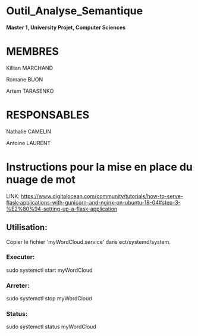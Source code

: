 # Outil_Analyse_Semantique
__Master 1, University Projet, Computer Sciences__

<h1>MEMBRES</h1>
<p>Killian MARCHAND</p>
<p>Romane BUON</p>
<p>Artem TARASENKO</p>

<h1>RESPONSABLES</h1>
<p>Nathalie CAMELIN</p>
<p>Antoine LAURENT</p>

<h1>Instructions pour la mise en place du nuage de mot</h1>

LINK: https://www.digitalocean.com/community/tutorials/how-to-serve-flask-applications-with-gunicorn-and-nginx-on-ubuntu-18-04#step-3-%E2%80%94-setting-up-a-flask-application

<h2>Utilisation:</h2>

Copier le fichier  'myWordCloud.service' dans ect/systemd/system.

<h3>Executer:</h3> sudo systemctl start myWordCloud
<h3>Arreter:</h3> sudo systemctl stop myWordCloud
<h3>Status:</h3> sudo systemctl status myWordCloud
